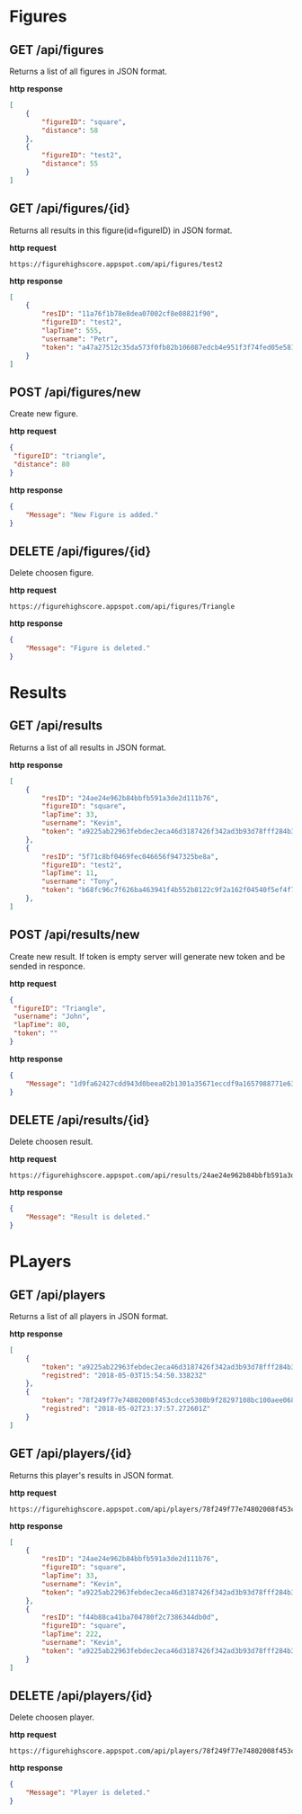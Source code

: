 # Figures

## GET /api/figures
Returns a list of all figures in JSON format.

**http response**

```json
[
    {
        "figureID": "square",
        "distance": 58
    },
    {
        "figureID": "test2",
        "distance": 55
    }
]
```

## GET /api/figures/{id}
Returns all results in this figure(id=figureID)  in JSON format.

**http request**

```
https://figurehighscore.appspot.com/api/figures/test2
```

**http response**

```json
[
    {
        "resID": "11a76f1b78e8dea07002cf8e08821f90",
        "figureID": "test2",
        "lapTime": 555,
        "username": "Petr",
        "token": "a47a27512c35da573f0fb82b106087edcb4e951f3f74fed05e581b6aadc4c318"
    }
]
```

## POST /api/figures/new
Create new figure.

**http request**

```json
{
 "figureID": "triangle",
 "distance": 80
}

```

**http response**

```json
{
    "Message": "New Figure is added."
}
```

## DELETE /api/figures/{id}
Delete choosen figure.

**http request**

```
https://figurehighscore.appspot.com/api/figures/Triangle
```

**http response**

```json
{
    "Message": "Figure is deleted."
}
```


# Results

## GET /api/results
Returns a list of all results in JSON format.

**http response**

```json
[
    {
        "resID": "24ae24e962b84bbfb591a3de2d111b76",
        "figureID": "square",
        "lapTime": 33,
        "username": "Kevin",
        "token": "a9225ab22963febdec2eca46d3187426f342ad3b93d78fff284b34e82cd75d2b"
    },
    {
        "resID": "5f71c8bf0469fec046656f947325be8a",
        "figureID": "test2",
        "lapTime": 11,
        "username": "Tony",
        "token": "b68fc96c7f626ba463941f4b552b8122c9f2a162f04540f5ef4f767243c25287"
    },
]
```

## POST /api/results/new
Create new result. If token is empty server will generate new token and be sended in responce.

**http request**

```json
{
 "figureID": "Triangle",
 "username": "John",
 "lapTime": 80,
 "token": ""
}

```

**http response**

```json
{
    "Message": "1d9fa62427cdd943d0beea02b1301a35671eccdf9a1657988771e63e5edfb900"
}
```

## DELETE /api/results/{id}
Delete choosen result.

**http request**

```
https://figurehighscore.appspot.com/api/results/24ae24e962b84bbfb591a3de2d111b76
```

**http response**

```json
{
    "Message": "Result is deleted."
}
```

# PLayers

## GET /api/players
Returns a list of all players in JSON format.

**http response**

```json
[
    {
        "token": "a9225ab22963febdec2eca46d3187426f342ad3b93d78fff284b34e82cd75d2b",
        "registred": "2018-05-03T15:54:50.33823Z"
    },
    {
        "token": "78f249f77e74802008f453cdcce5308b9f28297108bc100aee068d95f4854403",
        "registred": "2018-05-02T23:37:57.272601Z"
    }       
]
```

## GET /api/players/{id}
Returns this player's results in JSON format.

**http request**

```
https://figurehighscore.appspot.com/api/players/78f249f77e74802008f453cdcce5308b9f28297108bc100aee068d95f4854403
```

**http response**

```json
[
    {
        "resID": "24ae24e962b84bbfb591a3de2d111b76",
        "figureID": "square",
        "lapTime": 33,
        "username": "Kevin",
        "token": "a9225ab22963febdec2eca46d3187426f342ad3b93d78fff284b34e82cd75d2b"
    },
    {
        "resID": "f44b88ca41ba704780f2c7386344db0d",
        "figureID": "square",
        "lapTime": 222,
        "username": "Kevin",
        "token": "a9225ab22963febdec2eca46d3187426f342ad3b93d78fff284b34e82cd75d2b"
    }      
]
```

## DELETE /api/players/{id}
Delete choosen player.

**http request**

```
https://figurehighscore.appspot.com/api/players/78f249f77e74802008f453cdcce5308b9f28297108bc100aee068d95f4854403
```

**http response**

```json
{
    "Message": "Player is deleted."
}
```






